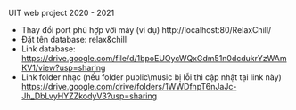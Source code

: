 UIT web project 2020 - 2021
- Thay đổi port phù hợp với máy (ví dụ) http://localhost:80/RelaxChill/
- Đặt tên database: relax&chill
- Link database: https://drive.google.com/file/d/1bpoEUOycWQxGdm51n0dcdukrYzWAmKV1/view?usp=sharing
- Link folder nhạc (nếu folder public\music bị lỗi thì cập nhật tại link này) https://drive.google.com/drive/folders/1WWDfnpT6nJaJc-Jh_DbLvyHYZZkodyV3?usp=sharing
